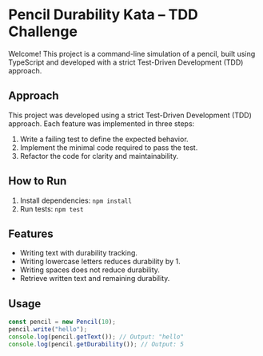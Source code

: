 # Pencil Durability Kata – TDD Challenge

Welcome! This project is a command-line simulation of a pencil, built using TypeScript and developed with a strict Test-Driven Development (TDD) approach.

## Approach

This project was developed using a strict Test-Driven Development (TDD) approach. Each feature was implemented in three steps:

1. Write a failing test to define the expected behavior.
2. Implement the minimal code required to pass the test.
3. Refactor the code for clarity and maintainability.

## How to Run

1. Install dependencies: `npm install`
2. Run tests: `npm test`

## Features

- Writing text with durability tracking.
- Writing lowercase letters reduces durability by 1.
- Writing spaces does not reduce durability.
- Retrieve written text and remaining durability.

## Usage

```typescript
const pencil = new Pencil(10);
pencil.write("hello");
console.log(pencil.getText()); // Output: "hello"
console.log(pencil.getDurability()); // Output: 5
```
